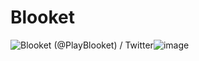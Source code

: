 # Blooket
<img src="https://pbs.twimg.com/profile_images/1093679004949856258/tawJl90e_400x400.png" alt="Blooket (@PlayBlooket) / Twitter"/>![image](https://user-images.githubusercontent.com/115640532/214430746-a457f982-ce04-43ba-b2b8-2d0c89778e8c.png)

